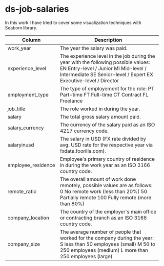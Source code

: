 # ds-job-salaries
In this work I have tried to cover some visualization techniques with Seaborn library.


| Column	| Description |
|---|---|
work_year	| The year the salary was paid.
experience_level	| The experience level in the job during the year with the following possible values: EN Entry-level / Junior MI Mid-level / Intermediate SE Senior-level / Expert EX Executive-level / Director|
employment_type	|The type of employement for the role: PT Part-time FT Full-time CT Contract FL Freelance
job_title	|The role worked in during the year.
salary	|The total gross salary amount paid.
salary_currency	|The currency of the salary paid as an ISO 4217 currency code.
salaryinusd	|The salary in USD (FX rate divided by avg. USD rate for the respective year via fxdata.foorilla.com).
employee_residence	|Employee's primary country of residence in during the work year as an ISO 3166 country code.
remote_ratio	|The overall amount of work done remotely, possible values are as follows: 0 No remote work (less than 20%) 50 Partially remote 100 Fully remote (more than 80%)
company_location	|The country of the employer's main office or contracting branch as an ISO 3166 country code.
company_size	|The average number of people that worked for the company during the year: S less than 50 employees (small) M 50 to 250 employees (medium) L more than 250 employees (large)
